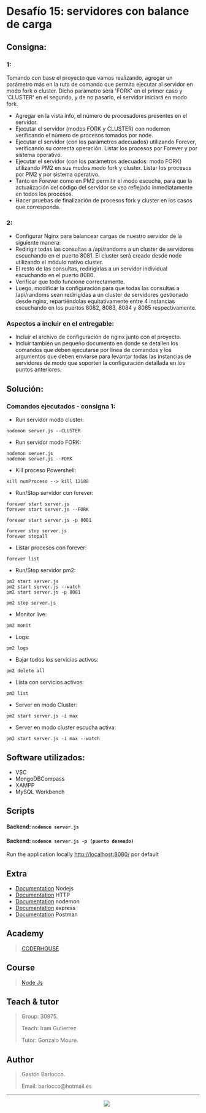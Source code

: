 # Desafío 15: servidores con balance de carga

## Consigna:
### 1:
Tomando con base el proyecto que vamos realizando, agregar un parámetro más en la ruta de comando que permita ejecutar al servidor en modo fork o cluster. Dicho parámetro será 'FORK' en el primer caso y 'CLUSTER' en el segundo, y de no pasarlo, el servidor iniciará en modo fork.
- Agregar en la vista info, el número de procesadores presentes en el servidor.
- Ejecutar el servidor (modos FORK y CLUSTER) con nodemon verificando el número de procesos tomados por node.
- Ejecutar el servidor (con los parámetros adecuados) utilizando Forever, verificando su correcta operación. Listar los procesos por Forever y por sistema operativo.
- Ejecutar el servidor (con los parámetros adecuados: modo FORK) utilizando PM2 en sus modos modo fork y cluster. Listar los procesos por PM2 y por sistema operativo.
- Tanto en Forever como en PM2 permitir el modo escucha, para que la actualización del código del servidor se vea reflejado inmediatamente en todos los procesos.
- Hacer pruebas de finalización de procesos fork y cluster en los casos que corresponda.


### 2:
- Configurar Nginx para balancear cargas de nuestro servidor de la siguiente manera:
- Redirigir todas las consultas a /api/randoms a un cluster de servidores escuchando en el puerto 8081. El cluster será creado desde node utilizando el módulo nativo cluster.
- El resto de las consultas, redirigirlas a un servidor individual escuchando en el puerto 8080.
- Verificar que todo funcione correctamente.
- Luego, modificar la configuración para que todas las consultas a /api/randoms sean redirigidas a un cluster de servidores gestionado desde nginx, repartiéndolas equitativamente entre 4 instancias escuchando en los puertos 8082, 8083, 8084 y 8085 respectivamente.

### Aspectos a incluir en el entregable:
- Incluir el archivo de configuración de nginx junto con el proyecto.
- Incluir también un pequeño documento en donde se detallen los comandos que deben ejecutarse por línea de comandos y los argumentos que deben enviarse para levantar todas las instancias de servidores de modo que soporten la configuración detallada en los puntos anteriores.


## Solución:

### Comandos ejecutados - consigna 1:

- Run servidor modo cluster:
```
nodemon server.js --CLUSTER
```


- Run servidor modo FORK:
```
nodemon server.js
nodemon server.js --FORK
```


- Kill proceso Powershell:
```
kill numProceso --> kill 12188
```


- Run/Stop servidor con forever:
```
forever start server.js
forever start server.js --FORK

forever start server.js -p 8081

forever stop server.js
forever stopall
```

- Listar procesos con forever:
```
forever list
```

- Run/Stop servidor pm2:
```
pm2 start server.js
pm2 start server.js --watch
pm2 start server.js -p 8081

pm2 stop server.js

```

- Monitor live:
```
pm2 monit
```


- Logs:
```
pm2 logs
```


- Bajar todos los servicios activos:
```
pm2 delete all 
```


- Lista con servicios activos:
```
pm2 list
```

- Server en modo Cluster:
```
pm2 start server.js -i max
```

- Server en modo cluster escucha activa:
```
pm2 start server.js -i max --watch
```


## Software utilizados:
- VSC
- MongoDBCompass
- XAMPP
- MySQL Workbench

## Scripts

#### Backend: `nodemon server.js`
#### Backend: `nodemon server.js -p (puerto deseado)`

Run the application locally
[http://localhost:8080/](http://localhost:8080/) por default


## Extra
- [Documentation](https://nodejs.org/es/) Nodejs
- [Documentation](https://es.wikipedia.org/wiki/Protocolo_de_transferencia_de_hipertexto) HTTP
- [Documentation](https://www.npmjs.com/package/nodemon) nodemon
- [Documentation](https://expressjs.com/es/) express
- [Documentation](https://www.postman.com) Postman

## Academy
> [CODERHOUSE](https://www.coderhouse.com.uy)

## Course
> [Node Js](https://www.coderhouse.com.uy/online/programacion-backend)

## Teach & tutor
> <p>Group: 30975.</p>
> <p>Teach: Iram Gutierrez</p>
> <p>Tutor: Gonzalo Moure.</p> 

## Author
> <p>Gastón Barlocco. </p>
> <p>Email: barlocco@hotmail.es </p>


---
<p align='center'>
&nbsp;&nbsp;&nbsp;&nbsp;
  <a href="https://www.linkedin.com/in/gastón-barlocco-315756148/"><img src="https://img.shields.io/badge/linkedin-%230077B5.svg?&style=for-the-badge&logo=linkedin&logoColor=white" /></a>
</p>
